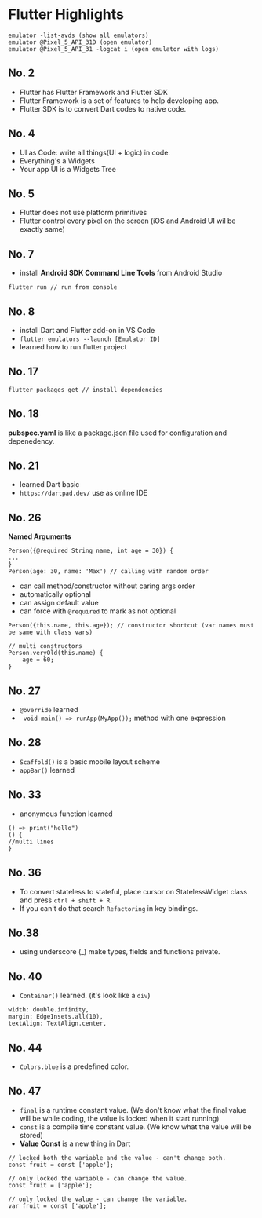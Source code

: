 # Flutter Highlights

```
emulator -list-avds (show all emulators)
emulator @Pixel_5_API_31D (open emulator)
emulator @Pixel_5_API_31 -logcat i (open emulator with logs)
```

## No. 2
- Flutter has Flutter Framework and Flutter SDK
- Flutter Framework is a set of features to help developing app.
- Flutter SDK is to convert Dart codes to native code.

## No. 4
- UI as Code: write all things(UI + logic) in code.
-  Everything's a Widgets
-  Your app UI is a Widgets Tree

## No. 5
- Flutter does not use platform primitives 
- Flutter control every pixel on the screen (iOS and Android UI wil be exactly same)

## No. 7
- install **Android SDK Command Line Tools** from Android Studio
```
flutter run // run from console
```

## No. 8
- install Dart and Flutter add-on in VS Code
- `flutter emulators --launch [Emulator ID]`
- learned how to run flutter project

## No. 17
```
flutter packages get // install dependencies
```

## No. 18
**pubspec.yaml** is like a package.json file used for configuration and depenedency.

## No. 21
- learned Dart basic
- `https://dartpad.dev/` use as online IDE

## No. 26
**Named Arguments**

```
Person({@required String name, int age = 30}) {
...
}
Person(age: 30, name: 'Max') // calling with random order
```
- can call method/constructor without caring args order
- automatically optional
- can assign default value
- can force with `@required` to mark as not optional

```
Person({this.name, this.age}); // constructor shortcut (var names must be same with class vars)

// multi constructors
Person.veryOld(this.name) {
    age = 60;
}
```

## No. 27
- `@override` learned
- ` void main() => runApp(MyApp());` method with one expression

## No. 28
- `Scaffold()` is a basic mobile layout scheme
- `appBar()` learned

## No. 33
- anonymous function learned
```
() => print("hello")
() {
//multi lines
}
```

## No. 36
- To convert stateless to stateful, place cursor on StatelessWidget class and press `ctrl + shift + R`.
- If you can't do that search `Refactoring` in key bindings.

## No.38
- using underscore (_) make types, fields and functions private.

## No. 40
- `Container()` learned. (it's look like a `div`)
```
width: double.infinity,
margin: EdgeInsets.all(10),
textAlign: TextAlign.center,
```

## No. 44
- `Colors.blue` is a predefined color.

## No. 47
- `final` is a runtime constant value. (We don't know what the final value will be while coding, the value is locked when it start running)
- `const` is a compile time constant value. (We know what the value will be stored)
- **Value Const** is a new thing in Dart
```
// locked both the variable and the value - can't change both.
const fruit = const ['apple']; 

// only locked the variable - can change the value.
const fruit = ['apple'];

// only locked the value - can change the variable.
var fruit = const ['apple'];
```